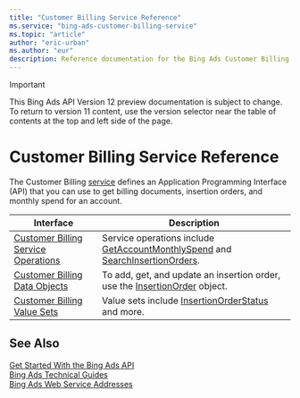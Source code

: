 ```yaml
---
title: "Customer Billing Service Reference"
ms.service: "bing-ads-customer-billing-service"
ms.topic: "article"
author: "eric-urban"
ms.author: "eur"
description: Reference documentation for the Bing Ads Customer Billing API.
---
```

> [!IMPORTANT]
> This Bing Ads API Version 12 preview documentation is subject to change. To return to version 11 content, use the version selector near the table of contents at the top and left side of the page.

# Customer Billing Service Reference
The Customer Billing [service](../guides/web-service-addresses.md) defines an Application Programming Interface (API) that you can use to get billing documents, insertion orders, and monthly spend for an account.

|Interface|Description|
|---------|---------|
|[Customer Billing Service Operations](customer-billing-service-operations.md)|Service operations include [GetAccountMonthlySpend](getaccountmonthlyspend.md) and [SearchInsertionOrders](searchinsertionorders.md).|
|[Customer Billing Data Objects](customer-billing-data-objects.md)|To add, get, and update an insertion order, use the [InsertionOrder](insertionorder.md) object.|
|[Customer Billing Value Sets](customer-billing-value-sets.md)|Value sets include [InsertionOrderStatus](insertionorderstatus.md) and more.|

## See Also
[Get Started With the Bing Ads API](../guides/get-started.md)  
[Bing Ads Technical Guides](../guides/technical-guides.md)  
[Bing Ads Web Service Addresses](../guides/web-service-addresses.md)  

